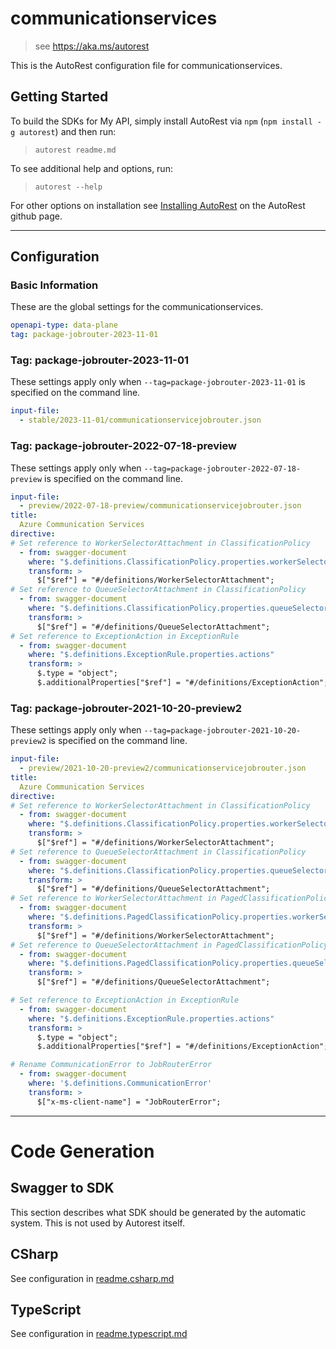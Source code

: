 # communicationservices

> see https://aka.ms/autorest

This is the AutoRest configuration file for communicationservices.

## Getting Started

To build the SDKs for My API, simply install AutoRest via `npm` (`npm install -g autorest`) and then run:

> `autorest readme.md`

To see additional help and options, run:

> `autorest --help`

For other options on installation see [Installing AutoRest](https://aka.ms/autorest/install) on the AutoRest github page.

---

## Configuration

### Basic Information

These are the global settings for the communicationservices.

```yaml
openapi-type: data-plane
tag: package-jobrouter-2023-11-01
```

### Tag: package-jobrouter-2023-11-01

These settings apply only when `--tag=package-jobrouter-2023-11-01` is specified on the command line.

```yaml $(tag) == 'package-jobrouter-2023-11-01'
input-file:
  - stable/2023-11-01/communicationservicejobrouter.json
```

### Tag: package-jobrouter-2022-07-18-preview

These settings apply only when `--tag=package-jobrouter-2022-07-18-preview` is specified on the command line.

```yaml $(tag) == 'package-jobrouter-2022-07-18-preview'
input-file:
  - preview/2022-07-18-preview/communicationservicejobrouter.json
title:
  Azure Communication Services
directive:
# Set reference to WorkerSelectorAttachment in ClassificationPolicy
  - from: swagger-document
    where: "$.definitions.ClassificationPolicy.properties.workerSelectors.items"
    transform: >
      $["$ref"] = "#/definitions/WorkerSelectorAttachment";
# Set reference to QueueSelectorAttachment in ClassificationPolicy  
  - from: swagger-document
    where: "$.definitions.ClassificationPolicy.properties.queueSelectors.items"
    transform: >
      $["$ref"] = "#/definitions/QueueSelectorAttachment";
# Set reference to ExceptionAction in ExceptionRule
  - from: swagger-document
    where: "$.definitions.ExceptionRule.properties.actions"
    transform: >
      $.type = "object";
      $.additionalProperties["$ref"] = "#/definitions/ExceptionAction";
```


### Tag: package-jobrouter-2021-10-20-preview2

These settings apply only when `--tag=package-jobrouter-2021-10-20-preview2` is specified on the command line.

```yaml $(tag) == 'package-jobrouter-2021-10-20-preview2'
input-file:
  - preview/2021-10-20-preview2/communicationservicejobrouter.json
title:
  Azure Communication Services
directive:
# Set reference to WorkerSelectorAttachment in ClassificationPolicy
  - from: swagger-document
    where: "$.definitions.ClassificationPolicy.properties.workerSelectors.items"
    transform: >
      $["$ref"] = "#/definitions/WorkerSelectorAttachment";
# Set reference to QueueSelectorAttachment in ClassificationPolicy  
  - from: swagger-document
    where: "$.definitions.ClassificationPolicy.properties.queueSelectors.items"
    transform: >
      $["$ref"] = "#/definitions/QueueSelectorAttachment";
# Set reference to WorkerSelectorAttachment in PagedClassificationPolicy  
  - from: swagger-document
    where: "$.definitions.PagedClassificationPolicy.properties.workerSelectors.items"
    transform: >
      $["$ref"] = "#/definitions/WorkerSelectorAttachment";
# Set reference to QueueSelectorAttachment in PagedClassificationPolicy
  - from: swagger-document
    where: "$.definitions.PagedClassificationPolicy.properties.queueSelectors.items"
    transform: >
      $["$ref"] = "#/definitions/QueueSelectorAttachment";

# Set reference to ExceptionAction in ExceptionRule
  - from: swagger-document
    where: "$.definitions.ExceptionRule.properties.actions"
    transform: >
      $.type = "object";
      $.additionalProperties["$ref"] = "#/definitions/ExceptionAction";

# Rename CommunicationError to JobRouterError
  - from: swagger-document
    where: '$.definitions.CommunicationError'
    transform: >
      $["x-ms-client-name"] = "JobRouterError";
```

---

# Code Generation

## Swagger to SDK

This section describes what SDK should be generated by the automatic system.
This is not used by Autorest itself.

## CSharp

See configuration in [readme.csharp.md](./readme.csharp.md)

## TypeScript

See configuration in [readme.typescript.md](./readme.typescript.md)